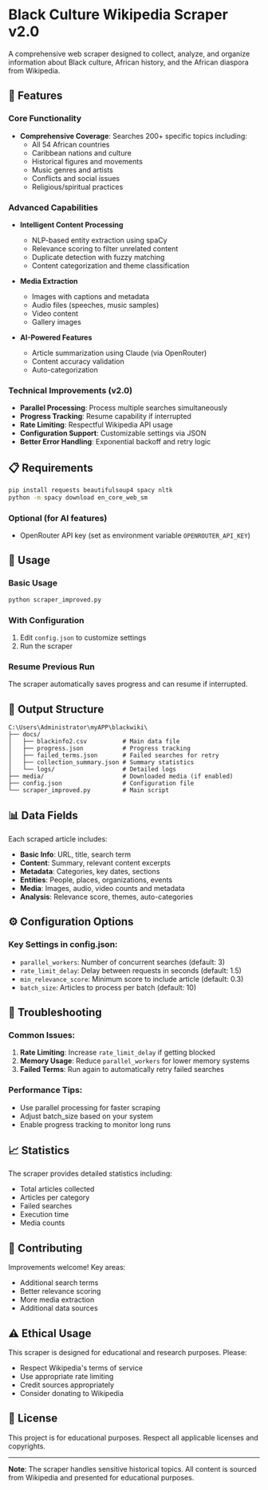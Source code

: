 # Black Culture Wikipedia Scraper v2.0

A comprehensive web scraper designed to collect, analyze, and organize information about Black culture, African history, and the African diaspora from Wikipedia.

## 🎯 Features

### Core Functionality
- **Comprehensive Coverage**: Searches 200+ specific topics including:
  - All 54 African countries
  - Caribbean nations and culture  
  - Historical figures and movements
  - Music genres and artists
  - Conflicts and social issues
  - Religious/spiritual practices

### Advanced Capabilities
- **Intelligent Content Processing**
  - NLP-based entity extraction using spaCy
  - Relevance scoring to filter unrelated content
  - Duplicate detection with fuzzy matching
  - Content categorization and theme classification

- **Media Extraction**
  - Images with captions and metadata
  - Audio files (speeches, music samples)
  - Video content
  - Gallery images

- **AI-Powered Features**
  - Article summarization using Claude (via OpenRouter)
  - Content accuracy validation
  - Auto-categorization

### Technical Improvements (v2.0)
- **Parallel Processing**: Process multiple searches simultaneously
- **Progress Tracking**: Resume capability if interrupted
- **Rate Limiting**: Respectful Wikipedia API usage
- **Configuration Support**: Customizable settings via JSON
- **Better Error Handling**: Exponential backoff and retry logic

## 📋 Requirements

```bash
pip install requests beautifulsoup4 spacy nltk
python -m spacy download en_core_web_sm
```

### Optional (for AI features)
- OpenRouter API key (set as environment variable `OPENROUTER_API_KEY`)

## 🚀 Usage

### Basic Usage
```bash
python scraper_improved.py
```

### With Configuration
1. Edit `config.json` to customize settings
2. Run the scraper

### Resume Previous Run
The scraper automatically saves progress and can resume if interrupted.

## 📁 Output Structure

```
C:\Users\Administrator\myAPP\blackwiki\
├── docs/
│   ├── blackinfo2.csv          # Main data file
│   ├── progress.json           # Progress tracking
│   ├── failed_terms.json       # Failed searches for retry
│   ├── collection_summary.json # Summary statistics
│   └── logs/                   # Detailed logs
├── media/                      # Downloaded media (if enabled)
├── config.json                 # Configuration file
└── scraper_improved.py         # Main script
```

## 📊 Data Fields

Each scraped article includes:
- **Basic Info**: URL, title, search term
- **Content**: Summary, relevant content excerpts
- **Metadata**: Categories, key dates, sections
- **Entities**: People, places, organizations, events
- **Media**: Images, audio, video counts and metadata
- **Analysis**: Relevance score, themes, auto-categories

## ⚙️ Configuration Options

### Key Settings in config.json:
- `parallel_workers`: Number of concurrent searches (default: 3)
- `rate_limit_delay`: Delay between requests in seconds (default: 1.5)
- `min_relevance_score`: Minimum score to include article (default: 0.3)
- `batch_size`: Articles to process per batch (default: 10)

## 🔧 Troubleshooting

### Common Issues:
1. **Rate Limiting**: Increase `rate_limit_delay` if getting blocked
2. **Memory Usage**: Reduce `parallel_workers` for lower memory systems
3. **Failed Terms**: Run again to automatically retry failed searches

### Performance Tips:
- Use parallel processing for faster scraping
- Adjust batch_size based on your system
- Enable progress tracking to monitor long runs

## 📈 Statistics

The scraper provides detailed statistics including:
- Total articles collected
- Articles per category
- Failed searches
- Execution time
- Media counts

## 🤝 Contributing

Improvements welcome! Key areas:
- Additional search terms
- Better relevance scoring
- More media extraction
- Additional data sources

## ⚠️ Ethical Usage

This scraper is designed for educational and research purposes. Please:
- Respect Wikipedia's terms of service
- Use appropriate rate limiting
- Credit sources appropriately
- Consider donating to Wikipedia

## 📝 License

This project is for educational purposes. Respect all applicable licenses and copyrights.

---

**Note**: The scraper handles sensitive historical topics. All content is sourced from Wikipedia and presented for educational purposes.
